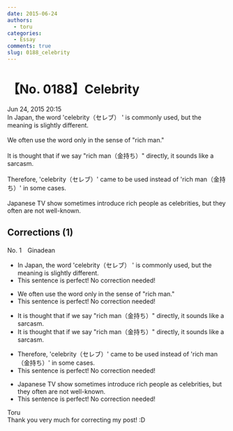 ```yaml
---
date: 2015-06-24
authors:
  - toru
categories:
  - Essay
comments: true
slug: 0188_celebrity
---
```


# 【No. 0188】Celebrity
<div class="date">Jun 24, 2015 20:15</div>
<div id="post"><div id="body_show_ori">
In Japan, the word 'celebrity（セレブ） ' is commonly used, but the meaning is slightly different.<br/><br/>We often use the word only in the sense of "rich man."<br/><br/>It is thought that if we say "rich man（金持ち）" directly, it sounds like a sarcasm.<br/><br/>Therefore, 'celebrity（セレブ）' came to be used instead of 'rich man（金持ち）' in some cases.<br/><br/>Japanese TV show sometimes introduce rich people as celebrities, but they often are not well-known.
</div></div>

<!-- more -->


## Corrections (1)
<div id="block"><div class="first_name"> No. 1　<span class="just_name">Ginadean</span></div><div id="block2">
<ul class="correction_field">
<li class="incorrect">In Japan, the word 'celebrity（セレブ） ' is commonly used, but the meaning is slightly different.</li>
<li class="corrected perfect">This sentence is perfect! No correction needed!</li>
</ul>
<ul class="correction_field">
<li class="incorrect">We often use the word only in the sense of "rich man."</li>
<li class="corrected perfect">This sentence is perfect! No correction needed!</li>
</ul>
<ul class="correction_field">
<li class="incorrect">It is thought that if we say "rich man（金持ち）" directly, it sounds like a sarcasm.</li>
<li class="corrected correct">
It is thought that if we say "rich man（金持ち）" directly, it sounds like <span class="sline">a</span> sarcasm.
</li>
</ul>
<ul class="correction_field">
<li class="incorrect">Therefore, 'celebrity（セレブ）' came to be used instead of 'rich man（金持ち）' in some cases.</li>
<li class="corrected perfect">This sentence is perfect! No correction needed!</li>
</ul>
<ul class="correction_field">
<li class="incorrect">Japanese TV show sometimes introduce rich people as celebrities, but they often are not well-known.</li>
<li class="corrected perfect">This sentence is perfect! No correction needed!</li>
</ul>
</div><div class="name"><span class="just_name">Toru</span><br>
Thank you very much for correcting my post! :D
</div>
</div>
